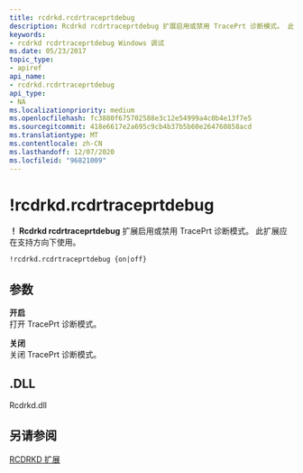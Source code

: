 ```yaml
---
title: rcdrkd.rcdrtraceprtdebug
description: Rcdrkd rcdrtraceprtdebug 扩展启用或禁用 TracePrt 诊断模式。 此扩展应在支持方向下使用。
keywords:
- rcdrkd rcdrtraceprtdebug Windows 调试
ms.date: 05/23/2017
topic_type:
- apiref
api_name:
- rcdrkd.rcdrtraceprtdebug
api_type:
- NA
ms.localizationpriority: medium
ms.openlocfilehash: fc3880f675702588e3c12e54999a4c0b4e13f7e5
ms.sourcegitcommit: 418e6617e2a695c9cb4b37b5b60e264760858acd
ms.translationtype: MT
ms.contentlocale: zh-CN
ms.lasthandoff: 12/07/2020
ms.locfileid: "96821009"
---
```

# <a name="rcdrkdrcdrtraceprtdebug"></a>!rcdrkd.rcdrtraceprtdebug


**！ Rcdrkd rcdrtraceprtdebug** 扩展启用或禁用 TracePrt 诊断模式。 此扩展应在支持方向下使用。

```dbgcmd
!rcdrkd.rcdrtraceprtdebug {on|off}
```

## <a name="span-idddk__devobj_dbgspanspan-idddk__devobj_dbgspanparameters"></a><span id="ddk__devobj_dbg"></span><span id="DDK__DEVOBJ_DBG"></span>参数


<span id="_______on______"></span><span id="_______ON______"></span>**开启**   
打开 TracePrt 诊断模式。

<span id="_______off______"></span><span id="_______OFF______"></span>**关闭**   
关闭 TracePrt 诊断模式。

## <a name="span-iddllspanspan-iddllspandll"></a><span id="DLL"></span><span id="dll"></span>.DLL


Rcdrkd.dll

## <a name="span-idsee_alsospansee-also"></a><span id="see_also"></span>另请参阅


[RCDRKD 扩展](rcdrkd-extensions.md)

 

 






